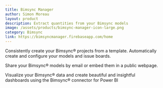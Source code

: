 ```yaml
---
title: Bimsync Manager
author: Simon Moreau
layout: product
description: Extract quantities from your Bimsync models
image: /assets/products/bimsync-manager-icon-large.png
category: Bimsync
link: https://bimsyncmanager.firebaseapp.com/home
---
```


Consistently create your Bimsync® projects from a template. Automatically create and configure your models and issue boards.

Share your Bimsync® models by email or embed them in a public webpage.

Visualize your Bimsync® data and create beautiful and insightful dashboards using the Bimsync® connector for Power BI
